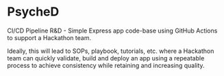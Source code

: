 # PsycheD
CI/CD Pipeline R&amp;D - Simple Express app code-base using GitHub Actions to support a Hackathon team. 

Ideally, this will lead to SOPs, playbook, tutorials, etc. where a Hackathon team can quickly validate, build and deploy an app using a repeatable process to achieve consistency while retaining and increasing quality.
